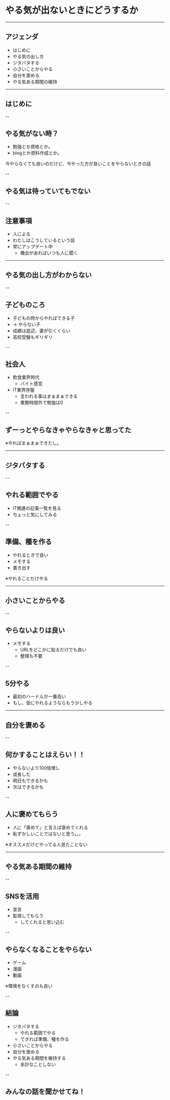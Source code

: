 <style type="text/css">
  .reveal h1,
  .reveal h2,
  .reveal h3,
  .reveal h4,
  .reveal h5,
  .reveal h6 {
    text-transform: none;
  }
</style>

# やる気が出ないときにどうするか

---

## アジェンダ

- はじめに
- やる気の出し方
- ジタバタする
- 小さいことからやる
- 自分を褒める
- やる気ある期間の維持

---

## はじめに

--

## やる気がない時？

- 勉強とか資格とか。
- blogとか資料作成とか。

今やらなくても良いのだけど、今やった方が良いことをやらないときの話

--

## やる気は待っていてもでない

-- 

## 注意事項

- 人による
- わたしはこうしているという話
- 常にアップデート中
  - 機会があればいつも人に聞く

---

## やる気の出し方がわからない

--

## 子どものころ
- 子どもの時からやればできる子
- → やらない子
- 成績は底辺、妻が引くくらい
- 高校受験もギリギリ

--

## 社会人
- 飲食業界時代
  - バイト感覚
- IT業界序盤
  - 言われる事はまぁまぁできる
  - 業務時間外で勉強は0

--

## ずーっとやらなきゃやらなきゃと思ってた

※やればまぁまぁできたし。

---

## ジタバタする

--

## やれる範囲でやる
- IT関連の記事一覧を見る
- ちょっと気にしてみる

--

## 準備、種を作る
- やれるときで良い
- メモする
- 書き出す

※やれることだけやる

---

## 小さいことからやる

--

## やらないよりは良い

- メモする
  - URLをどこかに貼るだけでも良い
  - 整理も不要

--

## 5分やる

- 最初のハードルが一番高い
- もし、仮にやれるようならもう少しやる

---

## 自分を褒める

--

## 何かすることはえらい！！

- やらないより100倍増し
- 成長した
- 明日もできるかも
- 次はできるかも

--

## 人に褒めてもらう

- 人に「褒めて」と言えば褒めてくれる
- 恥ずかしいことではないと思う。。。

※オススメだけどやってる人見たことない

---

## やる気ある期間の維持

--

## SNSを活用
- 宣言
- 監視してもらう
  - してくれると思い込む

--

## やらなくなることをやらない

- ゲーム
- 漫画
- 動画

※環境をなくすのも良い

--

## 結論

- ジタバタする
  - やれる範囲でやる
  - できれば準備、種を作る
- 小さいことからやる
- 自分を褒める
- やる気ある期間を維持する
  - 余計なことしない

--

## みんなの話を聞かせてね！

